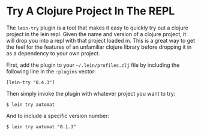 # Try A Clojure Project In The REPL

The `lein-try` plugin is a tool that makes it easy to quickly try out a
clojure project in the lein repl. Given the name and version of a clojure
project, it will drop you into a repl with that project loaded in. This is a
great way to get the feel for the features of an unfamiliar clojure library
before dropping it in as a dependency to your own project.

First, add the plugin to your `~/.lein/profiles.clj` file by including the
following line in the `:plugins` vector:

```
[lein-try "0.4.3"]
```

Then simply invoke the plugin with whatever project you want to try:

```
$ lein try automat
```

And to include a specific version number:

```
$ lein try automat "0.1.3"
```
